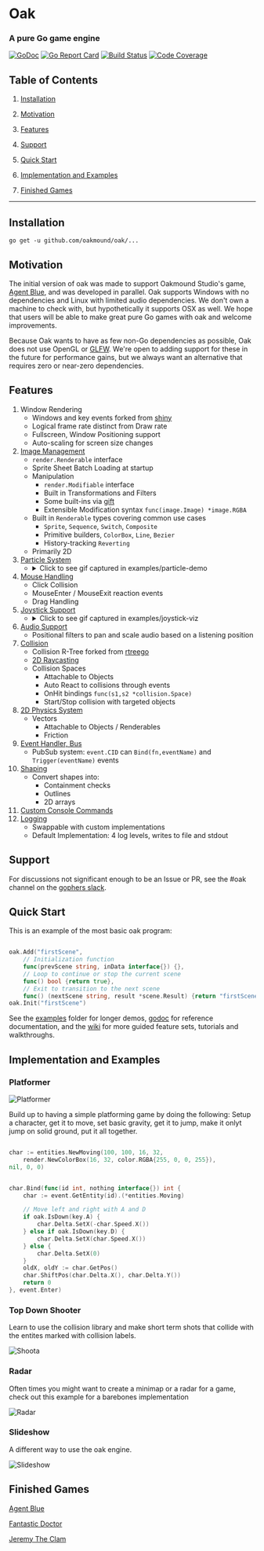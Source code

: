 # Oak 
### A pure Go game engine
[![GoDoc](https://godoc.org/github.com/oakmound/oak?status.svg)](https://godoc.org/github.com/oakmound/oak)
[![Go Report Card](https://goreportcard.com/badge/github.com/oakmound/oak)](https://goreportcard.com/report/github.com/oakmound/oak)
[![Build Status](https://travis-ci.org/oakmound/oak.svg?branch=master)](https://travis-ci.org/oakmound/oak)
[![Code Coverage](https://codecov.io/gh/oakmound/oak/branch/develop/graph/badge.svg)](https://codecov.io/gh/oakmound/oak)


## Table of Contents
1. [Installation](#installation)

1. [Motivation](#motivation)

1. [Features](#features)

1. [Support](#support)

1. [Quick Start](#quick-start)

1. [Implementation and Examples](#examples)

1. [Finished Games](#finished-games)

***

## Installation <a name="installation"/>
`go get -u github.com/oakmound/oak/...`


## Motivation <a name="motivation"/>
The initial version of oak was made to support Oakmound Studio's game,
[Agent Blue](https://github.com/OakmoundStudio/AgentRelease), and was developed in parallel.
Oak supports Windows with no dependencies and Linux with limited audio dependencies. We don't own a machine to check with, but hypothetically it supports OSX as well.
 We hope that users will be able to make great pure Go games with oak and welcome improvements.
 
 Because Oak wants to have as few non-Go dependencies as possible, Oak does not use OpenGL or [GLFW](https://github.com/go-gl/glfw).
 We're open to adding support for these in the future for performance gains, but we always want
 an alternative that requires zero or near-zero dependencies.

 
## Features <a name="features"></a>
1. Window Rendering
    - Windows and key events forked from [shiny](https://github.com/oakmound/shiny)
    - Logical frame rate distinct from Draw rate
    - Fullscreen, Window Positioning support
    - Auto-scaling for screen size changes
1. [Image Management](https://godoc.org/github.com/oakmound/oak/render)
    - `render.Renderable` interface
    - Sprite Sheet Batch Loading at startup
    - Manipulation
        - `render.Modifiable` interface
        - Built in Transformations and Filters
        - Some built-ins via [gift](https://github.com/disintegration/gift)
        - Extensible Modification syntax `func(image.Image) *image.RGBA`
    - Built in `Renderable` types covering common use cases
        - `Sprite`, `Sequence`, `Switch`, `Composite`
        - Primitive builders, `ColorBox`, `Line`, `Bezier`
        - History-tracking `Reverting`
    - Primarily 2D
1. [Particle System](https://godoc.org/github.com/oakmound/oak/render/particle) 
    - <details>
      <summary>Click to see gif captured in examples/particle-demo</summary>
      
        ![particles!](examples\particle-demo\overviewExample.gif)
    </details>
1. [Mouse Handling](https://godoc.org/github.com/oakmound/oak/mouse)
    - Click Collision
    - MouseEnter / MouseExit reaction events
    - Drag Handling
1. [Joystick Support](https://godoc.org/github.com/oakmound/oak/joystick)
    - <details>
      <summary>Click to see gif captured in examples/joystick-viz</summary>
      
        ![particles!](examples\joystick-viz\example.gif)
    </details>
1. [Audio Support](https://godoc.org/github.com/oakmound/oak/audio)
    - Positional filters to pan and scale audio based on a listening position
1. [Collision](https://godoc.org/github.com/oakmound/oak/collision)
    - Collision R-Tree forked from [rtreego](https://github.com/dhconnelly/rtreego)
    - [2D Raycasting](https://godoc.org/github.com/oakmound/oak/collision/ray)
    - Collision Spaces
        - Attachable to Objects
        - Auto React to collisions through events
        - OnHit bindings `func(s1,s2 *collision.Space)`
        - Start/Stop collision with targeted objects
1. [2D Physics System](https://godoc.org/github.com/oakmound/oak/physics)
    - Vectors
        - Attachable to Objects / Renderables
        - Friction
1. [Event Handler, Bus](https://godoc.org/github.com/oakmound/oak/event)
    - PubSub system: `event.CID` can `Bind(fn,eventName)` and `Trigger(eventName)` events
1. [Shaping](https://godoc.org/github.com/oakmound/oak/shape)
    - Convert shapes into: 
        - Containment checks
        - Outlines
        - 2D arrays
1. [Custom Console Commands](debugConsole.go)
1. [Logging](https://godoc.org/github.com/oakmound/oak/dlog)
    - Swappable with custom implementations
    - Default Implementation: 4 log levels, writes to file and stdout

## Support <a name="support"></a>

For discussions not significant enough to be an Issue or PR, see the #oak channel on the [gophers slack](https://invite.slack.golangbridge.org/). 

## Quick Start <a name="quick-start"></a>
This is an example of the most basic oak program:

```go

oak.Add("firstScene",
    // Initialization function
    func(prevScene string, inData interface{}) {}, 
    // Loop to continue or stop the current scene
    func() bool {return true}, 
    // Exit to transition to the next scene
    func() (nextScene string, result *scene.Result) {return "firstScene", nil}) 
oak.Init("firstScene")
```

See the [examples](examples) folder for longer demos, [godoc](https://godoc.org/github.com/oakmound/oak) for reference documentation, and the [wiki](https://github.com/oakmound/oak/wiki) for more guided feature sets, tutorials and walkthroughs.

## Implementation and Examples <a name="examples"></a>

### Platformer

![Platformer](examples/platformer-tutorial/6-complete/example.gif)


Build up to having a simple platforming game by doing the following: Setup a character, get it to move, set basic gravity, get it to jump, make it onlyt jump on solid ground, put it all together.


```go

char := entities.NewMoving(100, 100, 16, 32,
	render.NewColorBox(16, 32, color.RGBA{255, 0, 0, 255}),
nil, 0, 0)
```


```go 

char.Bind(func(id int, nothing interface{}) int {
	char := event.GetEntity(id).(*entities.Moving)

	// Move left and right with A and D
	if oak.IsDown(key.A) {
		char.Delta.SetX(-char.Speed.X())
	} else if oak.IsDown(key.D) {
		char.Delta.SetX(char.Speed.X())
	} else {
		char.Delta.SetX(0)
	}
	oldX, oldY := char.GetPos()
    char.ShiftPos(char.Delta.X(), char.Delta.Y())
	return 0
}, event.Enter)
```


### Top Down Shooter

Learn to use the collision library and make short term shots that collide with the entites marked with collision labels.


![Shoota](examples\top-down-shooter-tutorial\6-performance\example.gif)


### Radar

Often times you might want to create a minimap or a radar for a game, check out this example for a barebones implementation

![Radar](examples/radar-demo/example.gif)

### Slideshow

A different way to use the oak engine.

![Slideshow](examples/slide/example.gif)

## Finished Games <a name="finished-games"/>

[Agent Blue](https://oakmound.itch.io/agent-blue)

[Fantastic Doctor](https://github.com/oakmound/lowrez17)

[Jeremy The Clam](https://github.com/200sc/jeremy)